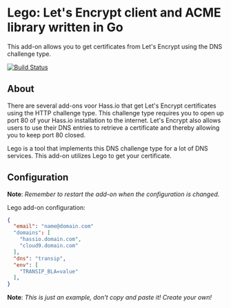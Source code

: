 # Lego: Let's Encrypt client and ACME library written in Go

This add-on allows you to get certificates from Let's Encrypt using the DNS challenge type.

<!-- START_GEN_BADGES -->
 [![Build Status](https://badges.herokuapp.com/travis/Taapie/hassio-addons?branch=master&label=armv7&env=ADDON=%22lego%22%20ARCH=%22armv7%22)](https://travis-ci.org/Taapie/hassio-addons)
<!-- END_GEN_BADGES -->

## About

There are several add-ons voor Hass.io that get Let's Encrypt certificates using the HTTP challenge type. This challenge type requires you to open up port 80 of your Hass.io installation to the internet. Let's Encrypt also allows users to use their DNS entries to retrieve a certificate and thereby allowing you to keep port 80 closed.

Lego is a tool that implements this DNS challenge type for a lot of DNS services. This add-on utilizes Lego to get your certificate. 

## Configuration

**Note**: _Remember to restart the add-on when the configuration is changed._

Lego add-on configuration:

```json
{
  "email": "name@domain.com"
  "domains": [
    "hassio.domain.com",
    "cloud9.domain.com"
  ],
  "dns": "transip",
  "env": [
    "TRANSIP_BLA=value"
  ],
}
```

**Note**: _This is just an example, don't copy and paste it! Create your own!_

